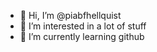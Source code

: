- 👋 Hi, I’m @piabfhellquist
- 👀 I’m interested in a lot of stuff
- 🌱 I’m currently learning github


<!---
piabfhellquist/piabfhellquist is a ✨ special ✨ repository because its `README.md` (this file) appears on your GitHub profile.
You can click the Preview link to take a look at your changes.
--->
